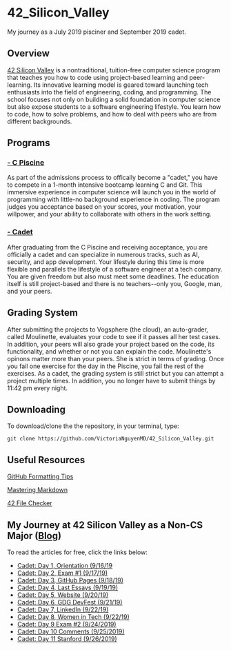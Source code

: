 # 42_Silicon_Valley
My journey as a July 2019 pisciner and September 2019 cadet.

## Overview
[42 Silicon Valley](https://www.42.us.org) is a nontraditional, tuition-free computer science program that teaches you how to code using project-based learning and peer-learning. Its innovative learning model is geared toward launching tech enthusiasts into the field of engineering, coding, and programming. The school focuses not only on building a solid foundation in computer science but also expose students to a software engineering lifestyle. You learn how to code, how to solve problems, and how to deal with peers who are from different backgrounds.

## Programs
### [- C Piscine](https://github.com/VictoriaNguyenMD/42_Silicon_Valley/tree/master/Piscines/C_Piscine_July2019)
As part of the admissions process to offically become a "cadet," you have to compete in a 1-month intensive bootcamp learning C and Git. This immersive experience in computer science will launch you in the world of programming with little-no background experience in coding. The program judges you acceptance based on your scores, your motivation, your willpower, and your ability to collaborate with others in the work setting. 

### [- Cadet](https://github.com/VictoriaNguyenMD/42_Silicon_Valley/tree/master/Projects)
After graduating from the C Piscine and receiving acceptance, you are officially a cadet and can specialize in numerous tracks, such as AI, security, and app development. Your lifestyle during this time is more flexible and parallels the lifestyle of a software engineer at a tech company. You are given freedom but also must meet some deadlines. The education itself is still project-based and there is no teachers--only you, Google, man, and your peers.

## Grading System
After submitting the projects to Vogsphere (the cloud), an auto-grader, called Moulinette, evaluates your code to see if it passes all her test cases. In addition, your peers will also grade your project based on the code, its functionality, and whether or not you can explain the code. Moulinette's opinons matter more than your peers. She is strict in terms of grading. Once you fail one exercise for the day in the Piscine, you fail the rest of the exercises. As a cadet, the grading system is still strict but you can attempt a project multiple times. In addition, you no longer have to submit things by 11:42 pm every night. 

## Downloading
To download/clone the the repository, in your terminal, type: 

`git clone https://github.com/VictoriaNguyenMD/42_Silicon_Valley.git`

## Useful Resources
[GitHub Formatting Tips](https://help.github.com/en/articles/basic-writing-and-formatting-syntax)

[Mastering Markdown](https://guides.github.com/features/mastering-markdown/)

[42 File Checker](https://github.com/jgigault/42FileChecker)

## My Journey at 42 Silicon Valley as a Non-CS Major ([Blog](https://medium.com/my-journey-at-42-silicon-valley-as-a-non-cs-major))

To read the articles for free, click the links below: 

* [Cadet: Day 1, Orientation (9/16/19](https://medium.com/my-journey-at-42-silicon-valley-as-a-non-cs-major/cadet-day-1-9-16-19-645cc37c3f38?source=friends_link&sk=5ba84dd67a76c4089785d6d4e9f5c5fd)
* [Cadet: Day 2, Exam #1 (9/17/19)](https://medium.com/my-journey-at-42-silicon-valley-as-a-non-cs-major/cadet-day-2-exam-1-9-17-19-fee54302d361?source=friends_link&sk=e2e529a98c04984e82b3d6302db3c309)
* [Cadet: Day 3, GitHub Pages (9/18/19)](https://medium.com/my-journey-at-42-silicon-valley-as-a-non-cs-major/cadet-day-3-github-pages-9-18-19-ff0996d2ad42?source=friends_link&sk=05a2ce621c2221ddcc2cad81164472a8)
* [Cadet: Day 4, Last Essays (9/19/19)](https://medium.com/my-journey-at-42-silicon-valley-as-a-non-cs-major/cadet-day-3-last-essays-9-19-19-52d5b36bddb0?source=friends_link&sk=6c6e540c9a03c93922a2c05d8d6848dc)
* [Cadet: Day 5, Website (9/20/19)](https://medium.com/my-journey-at-42-silicon-valley-as-a-non-cs-major/cadet-day-5-libft-p1-9-20-19-57ed6da023fb?source=friends_link&sk=f29c9c373e03cf5ed59a9a83fce51cf9)
* [Cadet: Day 6, GDG DevFest (9/21/19)](https://medium.com/my-journey-at-42-silicon-valley-as-a-non-cs-major/cadet-day-6-gdg-devfest-9-21-19-accaef5b14ee?source=friends_link&sk=fe52ab14a14ba73b0a0f0c628390d3c2)
* [Cadet: Day 7, LinkedIn (9/22/19)](https://medium.com/my-journey-at-42-silicon-valley-as-a-non-cs-major/cadet-day-7-linkedin-9-22-19-83aa47b19334?source=friends_link&sk=07fa259b4f45b309724d526382c060ab)
* [Cadet: Day 8, Women in Tech (9/22/19)](https://medium.com/my-journey-at-42-silicon-valley-as-a-non-cs-major/cadet-day-8-pay-negotiation-9-22-19-d593c25d132c?source=friends_link&sk=3b06cc02e99e193fe9a5e14f5d0ed2ad)
* [Cadet: Day 9 Exam #2 (9/24/2019)](https://medium.com/@VictoriaNguyenMD/cadet-day-9-exam-2-9-24-2019-cc2499f117ac?source=friends_link&sk=36bac4b40ee87c21c640136af5fa46d8)
* [Cadet: Day 10 Comments (9/25/2019)](https://medium.com/@VictoriaNguyenMD/cadet-day-10-comments-9-25-2019-65c9150976e4?source=friends_link&sk=4a62edac710cb87b8c0ed979d66adec1)
* [Cadet: Day 11 Stanford (9/26/2019)](https://medium.com/my-journey-at-42-silicon-valley-as-a-non-cs-major/cadet-day-11-stanford-9-26-2019-8e53d3bd2434?source=friends_link&sk=76a626e5640c01cdedbc3d3b3602c376)

